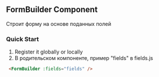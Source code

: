 ## FormBuilder Component
Строит форму на основе поданных полей

### Quick Start
1) Register it globally or locally
2) В родительском компоненте, пример "fields" в fields.js
```html
 <FormBuilder :fields="fields" />
```


